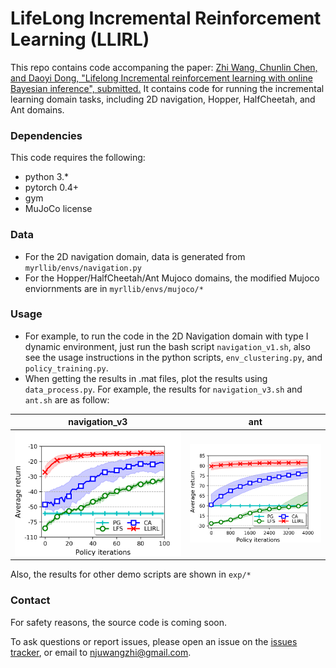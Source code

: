 # LifeLong Incremental Reinforcement Learning (LLIRL)

This repo contains code accompaning the paper: [Zhi Wang, Chunlin Chen, and Daoyi Dong, "Lifelong Incremental reinforcement learning with online Bayesian inference", submitted.]()
It contains code for running the incremental learning domain tasks, including 2D navigation, Hopper, HalfCheetah, and Ant domains.

### Dependencies
This code requires the following:
* python 3.\*
* pytorch 0.4+
* gym
* MuJoCo license

### Data
* For the 2D navigation domain, data is generated from `myrllib/envs/navigation.py`
* For the Hopper/HalfCheetah/Ant Mujoco domains, the modified Mujoco enviornments are in `myrllib/envs/mujoco/*`

### Usage 
* For example, to run the code in the 2D Navigation domain with type I dynamic environment, just run the bash script `navigation_v1.sh`, also see the usage instructions in the python scripts, `env_clustering.py`, and `policy_training.py`.
* When getting the results in .mat files, plot the results using `data_process.py`. For example, the results for `navigation_v3.sh` and `ant.sh` are as follow:

navigation_v3 | ant
------------ | -------------
![experimental results for navigation_v3 domain](https://github.com/HeyuanMingong/llirl/blob/master/exp/navigation_v3.png) | ![experimental results for ant domain](https://github.com/HeyuanMingong/llirl/blob/master/exp/ant.png)

Also, the results for other demo scripts are shown in `exp/*`

### Contact 
For safety reasons, the source code is coming soon.

To ask questions or report issues, please open an issue on the [issues tracker](https://github.com/HeyuanMingong/llirl/issues), or email to njuwangzhi@gmail.com.
 


